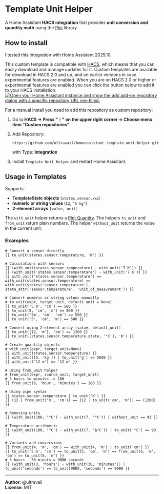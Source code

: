 # Template Unit Helper

A Home Assistant **HACS integration** that provides **unit conversion and quantity math** using the [Pint](https://github.com/hgrecco/pint) library.


## How to install
I tested this integration with Home Assistant 2025.10.

This custom template is compatible with [HACS](https://hacs.xyz/), which means that you can easily download and manage updates for it. Custom templates are available for download in HACS 2.0 and up, and on earlier versions in case experimental features are enabled. When you are on HACS 2.0 or higher or experimental features are enabled you can click the button below to add it to your HACS installation:
[![Open your Home Assistant instance and show the add add-on repository dialog with a specific repository URL pre-filled.](https://my.home-assistant.io/badges/supervisor_add_addon_repository.svg)](https://my.home-assistant.io/redirect/supervisor_add_addon_repository/?repository_url=https%3A%2F%2Fgithub.com%2Fultravail%2Fhomeassistant-template-unit-helper)

For a manual install you need to add this repository as custom repository:

1. Go to **HACS → Press "⋮" on the upper right corner → Choose menu item "Custom repositories"**
2. Add Repository:
   ```   
   https://github.com/ultravail/homeassistant-template-unit-helper.git
   ```
   with Type: **Integration**
 
3. Install `Template Unit Helper` and restart Home Assistant.

## Usage in Templates

Supports:
- **TemplateState objects** (`states.sensor.xxx`)
- **numeric or string values** (`12`, `"5 kg"`)
- **2-element arrays** `[value, unit]`

The `with_unit` helper returns a [Pint Quantity](https://pint.readthedocs.io/en/stable/api/base.html#pint.Quantity). The helpers `to_unit` and `from_unit` return plain numbers. The helper `without_unit` returns the value in the current unit.

### Examples

```jinja2
# Convert a sensor directly
{{ to_unit(states.sensor.temperature, 'K') }}

# Calculations with sensors
{{ (with_unit(states.sensor.temperature) - with_unit('7 K')) }}
{{ (with_unit('states.sensor.temperature') - with_unit('7 K')) }}
{{ with_unit('states.sensor.temperature') == with_unit(states.sensor.temperature) == with_unit(states('sensor.temperature'), state_attr('sensor.temperature', 'unit_of_measurement')) }}

# Convert numeric or string values manually
# to_unit(expr, target_unit, default_unit = None)
{{ to_unit('5 m', 'cm') == 500 }}
{{ to_unit(5, 'cm', 'm') == 500 }}
{{ to_unit('5m', 'cm', 'cm') == 500 }}
{{ to_unit('5', 'cm', 'm') == 500 }}

# Convert using 2-element array [value, default_unit]
{{ to_unit([12, 'm'], 'cm') == 1200 }}
{{ to_unit([states.sensor.temperature.state, '°C'], 'K') }}

# Create quantity objects
# with_unit(expr, target_unit=None)
{{ with_unit(states.sensor.temperature) }}
{{ with_unit([5, 'kg']) | to_unit('g') == 5000 }}
{{ with_unit('12 m') == '12 m' }}

# Using from_unit helper
# from_unit(expr, source_unit, target_unit)
# 3 hours to minutes -> 180
{{ from_unit(3, 'hour', 'minutes') == 180 }}

# Using pipe syntax
{{ states.sensor.temperature | to_unit('K') }}
{{ (12 | from_unit('m', 'cm')) == (12 | to_unit('cm', 'm')) == (1200) }}

# Removing units
{{ (with_unit(100, '°C') - with_unit(7, '°C')) | without_unit == 93 }}

# Temperature arithmetic
{{ (with_unit(100, '°C') - with_unit(7, 'Δ°C')) | to_unit('°C') == 93 }}

# Variants and conversions
{{ from_unit(4, 'm', 'cm') == with_unit(4, 'm') | to_unit('cm') }}
{{ to_unit('5 m', 'cm') == to_unit(5, 'cm', 'm') == from_unit(5, 'm', 'cm') == to_unit(5, 'm') }}
# 3 hours - 30 minuts = 9000 seconds
{{ (with_unit(3, 'hours') - with_unit(30, 'minutes')) | to_unit('seconds') == to_unit(9000, 'seconds') == 9000 }}

```

---

**Author:** @ultravail  
**License:** MIT

